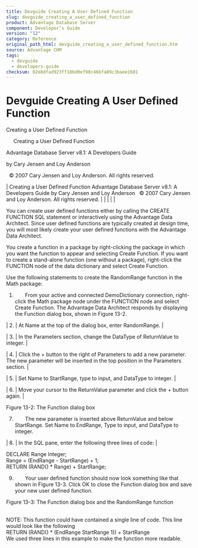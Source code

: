 ```yaml
---
title: Devguide Creating A User Defined Function
slug: devguide_creating_a_user_defined_function
product: Advantage Database Server
component: Developer’s Guide
version: "12"
category: Reference
original_path_html: devguide_creating_a_user_defined_function.htm
source: Advantage CHM
tags:
  - devguide
  - developers-guide
checksum: 02e8dfad923ff18bd0ef90c46bfa89c3baee1681
---
```


# Devguide Creating A User Defined Function

Creating a User Defined Function

     Creating a User Defined Function

Advantage Database Server v8.1: A Developers Guide

by Cary Jensen and Loy Anderson

  © 2007 Cary Jensen and Loy Anderson. All rights reserved.

| Creating a User Defined Function  Advantage Database Server v8.1: A Developers Guide  by Cary Jensen and Loy Anderson    © 2007 Cary Jensen and Loy Anderson. All rights reserved. |  |  |  |  |

You can create user defined functions either by calling the CREATE FUNCTION SQL statement or interactively using the Advantage Data Architect. Since user defined functions are typically created at design time, you will most likely create your user defined functions with the Advantage Data Architect.

You create a function in a package by right-clicking the package in which you want the function to appear and selecting Create Function. If you want to create a stand-alone function (one without a package), right-click the FUNCTION node of the data dictionary and select Create Function.

Use the following statements to create the RandomRange function in the Math package:

1.        From your active and connected DemoDictionary connection, right-click the Math package node under the FUNCTION node and select Create Function. The Advantage Data Architect responds by displaying the Function dialog box, shown in Figure 13-2.

| 2. | At Name at the top of the dialog box, enter RandomRange. |

| 3. | In the Parameters section, change the DataType of ReturnValue to integer. |

| 4. | Click the + button to the right of Parameters to add a new parameter. The new parameter will be inserted in the top position in the Parameters section. |

| 5. | Set Name to StartRange, type to input, and DataType to integer. |

| 6. | Move your cursor to the ReturnValue parameter and click the + button again. |

Figure 13-2: The Function dialog box

7.        The new parameter is inserted above ReturnValue and below StartRange. Set Name to EndRange, Type to input, and DataType to integer.

| 8. | In the SQL pane, enter the following three lines of code: |

DECLARE Range Integer;  
Range = (EndRange - StartRange) + 1;  
RETURN (RAND() \* Range) + StartRange;

9.        Your user defined function should now look something like that shown in Figure 13-3. Click OK to close the Function dialog box and save your new user defined function.

Figure 13-3: The Function dialog box and the RandomRange function

   
NOTE: This function could have contained a single line of code. This line would look like the following  
RETURN (RAND() \* (EndRange StartRange 1)) + StartRange  
We used three lines in this example to make the function more readable.
